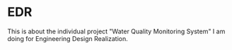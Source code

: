 # EDR
This is about the individual project "Water Quality Monitoring System" I am doing for Engineering Design Realization.
